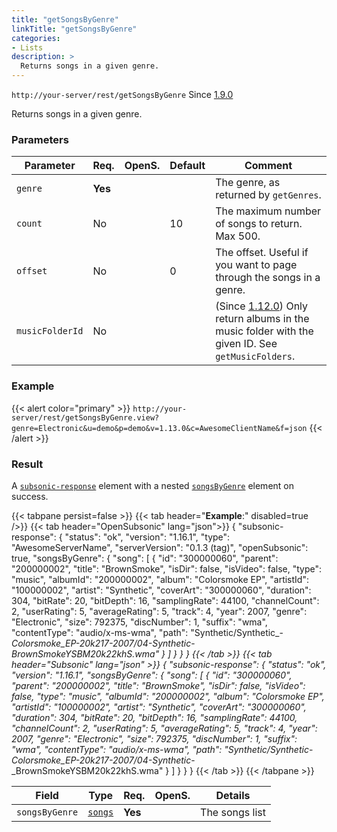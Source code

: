 ```yaml
---
title: "getSongsByGenre"
linkTitle: "getSongsByGenre"
categories:
- Lists
description: >
  Returns songs in a given genre.
---
```


`http://your-server/rest/getSongsByGenre` Since [1.9.0](../../subsonic-versions)

Returns songs in a given genre.

### Parameters

| Parameter | Req. | OpenS. | Default | Comment |
| --- | --- | --- | --- | --- |
| `genre` | **Yes** | |    | The genre, as returned by `getGenres`. |
| `count` | No  | | 10  | The maximum number of songs to return. Max 500. |
| `offset` | No  | | 0   | The offset. Useful if you want to page through the songs in a genre. |
| `musicFolderId` | No |  |    | (Since [1.12.0](../../subsonic-versions)) Only return albums in the music folder with the given ID. See `getMusicFolders`. |

### Example

{{< alert color="primary" >}} `http://your-server/rest/getSongsByGenre.view?genre=Electronic&u=demo&p=demo&v=1.13.0&c=AwesomeClientName&f=json` {{< /alert >}}

### Result

A [`subsonic-response`](../../responses/subsonic-response) element with a nested [`songsByGenre`](../../responses/songsbygenre) element on success.

{{< tabpane persist=false >}}
{{< tab header="**Example**:" disabled=true />}}
{{< tab header="OpenSubsonic" lang="json">}}
{
  "subsonic-response": {
    "status": "ok",
    "version": "1.16.1",
    "type": "AwesomeServerName",
    "serverVersion": "0.1.3 (tag)",
    "openSubsonic": true,
    "songsByGenre": {
      "song": [
        {
          "id": "300000060",
          "parent": "200000002",
          "title": "BrownSmoke",
          "isDir": false,
          "isVideo": false,
          "type": "music",
          "albumId": "200000002",
          "album": "Colorsmoke EP",
          "artistId": "100000002",
          "artist": "Synthetic",
          "coverArt": "300000060",
          "duration": 304,
          "bitRate": 20,
          "bitDepth": 16,
          "samplingRate": 44100,
          "channelCount": 2,
          "userRating": 5,
          "averageRating": 5,
          "track": 4,
          "year": 2007,
          "genre": "Electronic",
          "size": 792375,
          "discNumber": 1,
          "suffix": "wma",
          "contentType": "audio/x-ms-wma",
          "path": "Synthetic/Synthetic_-_Colorsmoke_EP-20k217-2007/04-Synthetic_-_BrownSmokeYSBM20k22khS.wma"
        }
      ]
    }
  }
}
{{< /tab >}}
{{< tab header="Subsonic" lang="json" >}}
{
  "subsonic-response": {
    "status": "ok",
    "version": "1.16.1",
    "songsByGenre": {
      "song": [
        {
          "id": "300000060",
          "parent": "200000002",
          "title": "BrownSmoke",
          "isDir": false,
          "isVideo": false,
          "type": "music",
          "albumId": "200000002",
          "album": "Colorsmoke EP",
          "artistId": "100000002",
          "artist": "Synthetic",
          "coverArt": "300000060",
          "duration": 304,
          "bitRate": 20,
          "bitDepth": 16,
          "samplingRate": 44100,
          "channelCount": 2,
          "userRating": 5,
          "averageRating": 5,
          "track": 4,
          "year": 2007,
          "genre": "Electronic",
          "size": 792375,
          "discNumber": 1,
          "suffix": "wma",
          "contentType": "audio/x-ms-wma",
          "path": "Synthetic/Synthetic_-_Colorsmoke_EP-20k217-2007/04-Synthetic_-_BrownSmokeYSBM20k22khS.wma"
        }
      ]
    }
  }
}
{{< /tab >}}
{{< /tabpane >}}

| Field |  Type | Req. | OpenS. | Details |
| --- | --- | --- | --- | --- |
| `songsByGenre` | [`songs`](../../responses/songs) | **Yes** |     | The songs list |
